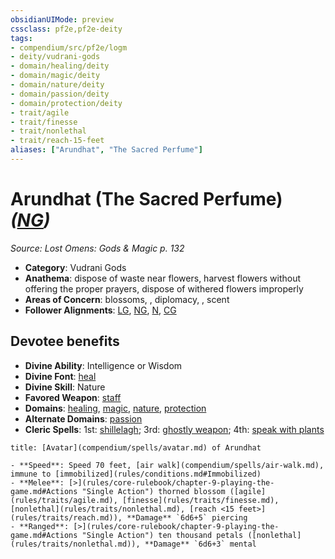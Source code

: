 ```yaml
---
obsidianUIMode: preview
cssclass: pf2e,pf2e-deity
tags:
- compendium/src/pf2e/logm
- deity/vudrani-gods
- domain/healing/deity
- domain/magic/deity
- domain/nature/deity
- domain/passion/deity
- domain/protection/deity
- trait/agile
- trait/finesse
- trait/nonlethal
- trait/reach-15-feet
aliases: ["Arundhat", "The Sacred Perfume"]
---
```

# Arundhat (The Sacred Perfume) *([NG](rules/traits/neutral-good-b1.md))*  
*Source: Lost Omens: Gods & Magic p. 132*  

- **Category**: Vudrani Gods
- **Anathema**: dispose of waste near flowers, harvest flowers without offering the proper prayers, dispose of withered flowers improperly
- **Areas of Concern**: blossoms, , diplomacy, , scent
- **Follower Alignments**: [LG](rules/traits/lawful-goo-b1.md), [NG](rules/traits/neutral-good-b1.md), [N](rules/traits/neutral-b1.md), [CG](rules/traits/chaotic-good-b1.md)

## Devotee benefits

- **Divine Ability**: Intelligence or Wisdom
- **Divine Font**: [heal](compendium/spells/heal.md)
- **Divine Skill**: Nature
- **Favored Weapon**: [staff](compendium/equipment/items/staff.md)
- **Domains**: [healing](compendium/setting/domains.md#Healing), [magic](compendium/setting/domains.md#Magic), [nature](compendium/setting/domains.md#Nature), [protection](compendium/setting/domains.md#Protection)
- **Alternate Domains**: [passion](compendium/setting/domains.md#Passion)
- **Cleric Spells**: 1st: [shillelagh](compendium/spells/shillelagh.md); 3rd: [ghostly weapon](compendium/spells/ghostly-weapon.md); 4th: [speak with plants](compendium/spells/speak-with-plants.md)

```ad-embed-avatar
title: [Avatar](compendium/spells/avatar.md) of Arundhat

- **Speed**: Speed 70 feet, [air walk](compendium/spells/air-walk.md), immune to [immobilized](rules/conditions.md#Immobilized)
- **Melee**: [>](rules/core-rulebook/chapter-9-playing-the-game.md#Actions "Single Action") thorned blossom ([agile](rules/traits/agile.md), [finesse](rules/traits/finesse.md), [nonlethal](rules/traits/nonlethal.md), [reach <15 feet>](rules/traits/reach.md)), **Damage** `6d6+5` piercing
- **Ranged**: [>](rules/core-rulebook/chapter-9-playing-the-game.md#Actions "Single Action") ten thousand petals ([nonlethal](rules/traits/nonlethal.md)), **Damage** `6d6+3` mental
```